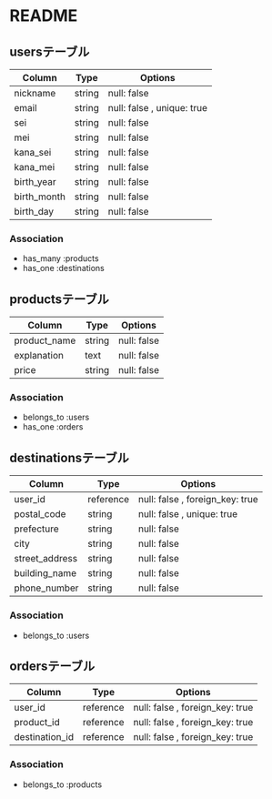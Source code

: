 # README

## usersテーブル 

| Column       | Type    | Options                    |
| ------------ | ------- | -------------------------- |
| nickname     | string  | null: false                |
| email        | string  | null: false , unique: true |
| sei          | string  | null: false                |
| mei          | string  | null: false                |
| kana_sei     | string  | null: false                |
| kana_mei     | string  | null: false                |
| birth_year   | string  | null: false                |
| birth_month  | string  | null: false                |
| birth_day    | string  | null: false                |

### Association

- has_many :products
- has_one :destinations

## productsテーブル

| Column       | Type    | Options                    |
| ------------ | ------- | -------------------------- |
| product_name | string  | null: false                |
| explanation  | text    | null: false                |
| price        | string  | null: false                |

### Association

- belongs_to :users
- has_one :orders 

## destinationsテーブル

| Column         | Type      | Options                         |
| -------------- | --------- | ------------------------------- |
| user_id        | reference | null: false , foreign_key: true |
| postal_code    | string    | null: false , unique: true      |
| prefecture     | string    | null: false                     |
| city           | string    | null: false                     |
| street_address | string    | null: false                     |
| building_name  | string    | null: false                     |
| phone_number   | string    | null: false                     | 

### Association

- belongs_to :users

##  ordersテーブル

| Column         | Type      | Options                         |
| -------------- | --------- | ------------------------------- |
| user_id        | reference | null: false , foreign_key: true |
| product_id     | reference | null: false , foreign_key: true |
| destination_id | reference | null: false , foreign_key: true |

### Association

- belongs_to :products
